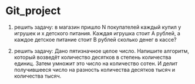 # Git_project

1. решить задачу: 
в магазин пришло N покупателей каждый купил y игрушек и x детского питания. 
Каждая игрушка стоит A рублей, а каждое детское питание стоит B рублей сколько денег в кассе?

2. решить задачу:
Дано пятизначное целое число. Напишите алгоритм, который возведёт количество десятков в степень количества единиц. Затем умножит это число на количество сотен. И делит получившееся число на разность количества десятков тысяч и количества тысяч.